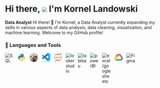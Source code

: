 # Hi there, <a href="#"><img src="https://media.giphy.com/media/hvRJCLFzcasrR4ia7z/giphy.gif" width="25"></a> I'm Kornel Landowski

**Data Analyst** 
Hi there! 👋 I'm Kornel, a Data Analyst currently expanding my skills in various aspects of data analysis, data cleaning, 
visualization, and machine learning. Welcome to my GitHub profile!

### 🧰 Languages and Tools

<img align="left" alt="SQL" width="30px" style="padding-right:10px;" src="https://cdn.jsdelivr.net/gh/devicons/devicon@latest/icons/postgresql/postgresql-original.svg"/>
<img align="left" alt="phyton" width="30px" style="padding-right:10px;" src="https://github.com/devicons/devicon/blob/master/icons/python/python-original.svg" alt="python" />


<img align="left" alt="DBeaver" width="30px" style="padding-right:10px;" src="https://github.com/devicons/devicon/blob/master/icons/dbeaver/dbeaver-original.svg" />
<img align="left" alt="VSCode" width="30px" style="padding-right:10px;" src="https://github.com/devicons/devicon/blob/master/icons/vscode/vscode-original-wordmark.svg  "/>
<img align="left" alt="Jupyter notebook" width="30px" style="padding-right:10px;" src="https://github.com/devicons/devicon/blob/master/icons/jupyter/jupyter-original-wordmark.svg  "/>
<img align="left" alt="looker studio" width="30px" style="padding-right:10px;" src="https://img.icons8.com/?size=100&id=SruJhzn0nnLl&format=png&color=000000"/>
<img align="left" alt="tableau" width="30px" style="padding-right:10px;" src="https://img.icons8.com/color/120/000000/tableau-software.png"/>
<img align="left" alt="powerBI" width="30px" style="padding-right:10px;" src="https://img.icons8.com/color/120/000000/power-bi.png"/>
<img align="left" alt="excel/google sheets" width="30px" style="padding-right:10px;" src="https://img.icons8.com/color/120/000000/microsoft-excel-2019.png"/>
<img align="left" alt="Big data- Bigquerry" width="30px" style="padding-right:10px;" src="https://github.com/devicons/devicon/blob/master/icons/googlecloud/googlecloud-original.svg  "/>
<img align="left" alt="Figma" width="30px" style="padding-right:10px;" src="https://www.vectorlogo.zone/logos/figma/figma-icon.svg" alt="figma" />

